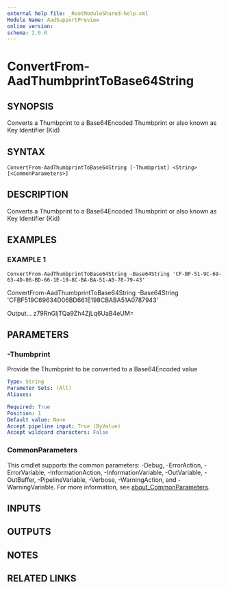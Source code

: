 ```yaml
---
external help file: _RootModuleShared-help.xml
Module Name: AadSupportPreview
online version:
schema: 2.0.0
---
```


# ConvertFrom-AadThumbprintToBase64String

## SYNOPSIS
Converts a Thumbprint to a Base64Encoded Thumbprint or also known as Key Identifier (Kid)

## SYNTAX

```
ConvertFrom-AadThumbprintToBase64String [-Thumbprint] <String> [<CommonParameters>]
```

## DESCRIPTION
Converts a Thumbprint to a Base64Encoded Thumbprint or also known as Key Identifier (Kid)

## EXAMPLES

### EXAMPLE 1
```
ConvertFrom-AadThumbprintToBase64String -Base64String 'CF-BF-51-9C-69-63-4D-06-BD-66-1E-19-8C-BA-BA-51-A0-78-79-43'
```

ConvertFrom-AadThumbprintToBase64String -Base64String 'CFBF519C69634D06BD661E198CBABA51A0787943'

Output...
z79RnGljTQa9Zh4ZjLq6UaB4eUM=

## PARAMETERS

### -Thumbprint
Provide the Thumbprint to be converted to a Base64Encoded value

```yaml
Type: String
Parameter Sets: (All)
Aliases:

Required: True
Position: 1
Default value: None
Accept pipeline input: True (ByValue)
Accept wildcard characters: False
```

### CommonParameters
This cmdlet supports the common parameters: -Debug, -ErrorAction, -ErrorVariable, -InformationAction, -InformationVariable, -OutVariable, -OutBuffer, -PipelineVariable, -Verbose, -WarningAction, and -WarningVariable. For more information, see [about_CommonParameters](http://go.microsoft.com/fwlink/?LinkID=113216).

## INPUTS

## OUTPUTS

## NOTES

## RELATED LINKS

